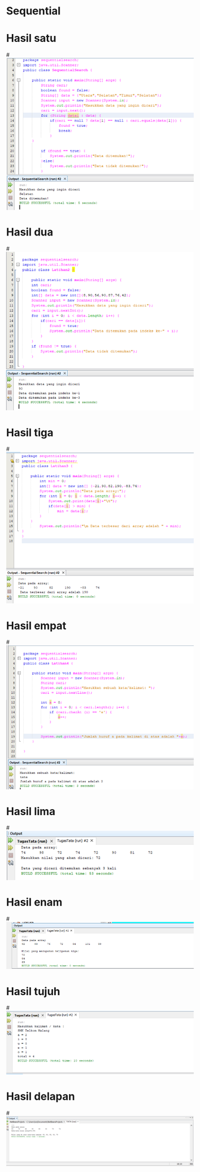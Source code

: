 # Sequential
# Hasil satu
#![AltText](https://github.com/natasyaadelia/Sequential/blob/master/Latihan%201.png "hasil satu")
# Hasil dua
#![AltText](https://github.com/natasyaadelia/Sequential/blob/master/Latihan%202.png "hasil dua")
# Hasil tiga
#![AltText](https://github.com/natasyaadelia/Sequential/blob/master/Latihan%203.png "hasil tiga")
# Hasil empat
#![AltText](https://github.com/natasyaadelia/Sequential/blob/master/Latihan%204.png "hasil empat")
# Hasil lima
#![AltText](https://github.com/natasyaadelia/Sequential/blob/master/Tugas%201.png "hassil lima")
# Hasil enam
#![AltText](https://github.com/natasyaadelia/Sequential/blob/master/Tugas%203.png "hasil enam")
# Hasil tujuh
#![AltText](https://github.com/natasyaadelia/Sequential/blob/master/Tugas%204.png "hasil tujuh")
# Hasil delapan
#![AltText](https://github.com/natasyaadelia/Sequential/blob/master/Tugas2.png "hasil delapan")
